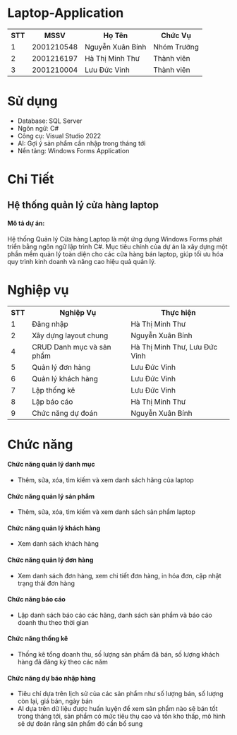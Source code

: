 # Laptop-Application

<div>
  <table>
    <tr> 
      <th>STT</th>
       <th>MSSV</th>
       <th>Họ Tên</th>
       <th>Chức Vụ</th>
    </tr>
    <tr>
      <td>1</td>
      <td>2001210548</td>
      <td>Nguyễn Xuân Bính</td>
      <td>Nhóm Trưởng</td>
    </tr>
     <tr>
      <td>2</td>
      <td>2001216197</td>
      <td>Hà Thị Minh Thư</td>
      <td>Thành viên</td>
    </tr> 
    <tr>
      <td>3</td>
      <td>2001210004</td>
      <td>Lưu Đức Vinh</td>
      <td>Thành viên</td>
    </tr>
  </table>
</div>

# Sử dụng
<nav>
  <ul>
    <li>Database: SQL Server</li>
    <li>Ngôn ngữ: C#</li>
    <li>Công cụ: Visual Studio 2022</li>
    <li>AI: Gợi ý sản phẩm cần nhập trong tháng tới</li>
    <li>Nền tảng: Windows Forms Application</li>
  </ul>
</nav>

# Chi Tiết
## Hệ thống quản lý cửa hàng laptop
<h4>Mô tả dự án: </h4>
<p>Hệ thống Quản lý Cửa hàng Laptop là một ứng dụng Windows Forms phát triển bằng ngôn ngữ lập trình C#. Mục tiêu chính của dự án là xây dựng một phần mềm quản lý toàn diện cho các cửa hàng bán laptop, giúp tối ưu hóa quy trình kinh doanh và nâng cao hiệu quả quản lý.</p>

# Nghiệp vụ
<table>
  <tr>
    <th>STT</th>
    <th>Nghiệp Vụ</th>
    <Th>Thực hiện</Th>
  </tr>
  <tr>
    <td>1</td>
    <td>Đăng nhập</td>
    <td>Hà Thị Minh Thư</td>
  </tr>
  <tr>
    <td>2</td>
    <td>Xây dựng layout chung</td>
    <td>Nguyễn Xuân Bính</td>
  </tr>
   <tr>
    <td>4</td>
    <td>CRUD Danh mục và sản phẩm</td>
    <td>Hà Thị Minh Thư, Lưu Đức Vinh</td>
  </tr>
   <tr>
      <td>5</td>
      <td>Quản lý đơn hàng</td>
      <td>Lưu Đức Vinh</td>
    </tr>
     <tr>
      <td>6</td>
      <td>Quản lý khách hàng</td>
      <td>Lưu Đức Vinh</td>
    </tr>
     <tr>
      <td>7</td>
      <td>Lập thống kê</td>
      <td>Lưu Đức Vinh</td>
    </tr>
     <tr>
      <td>8</td>
      <td>Lập báo cáo</td>
      <td>Hà Thị Minh Thư</td>
    </tr>
     <tr>
      <td>9</td>
      <td>Chức năng dự đoán</td>
      <td>Nguyễn Xuân Bính</td>
    </tr>
</table>

# Chức năng 
<h4>Chức năng quản lý danh mục</h4>
<ul>
   <li>Thêm, sửa, xóa, tìm kiếm và xem danh sách hãng của laptop</li>
</ul>
<h4>Chức năng quản lý sản phẩm</h4>
<ul>
  <li>Thêm, sửa, xóa, tìm kiếm và xem danh sách sản phẩm laptop</li>
</ul>
<h4>Chức năng quản lý khách hàng</h4>
<ul>
  <li>Xem danh sách khách hàng</li>
</ul>
<h4>Chức năng quản lý đơn hàng</h4>
<ul>
  <li>Xem danh sách đơn hàng, xem chi tiết đơn hàng, in hóa đơn, cập nhật trạng thái đơn hàng</li>
</ul>
<h4>Chức năng báo cáo</h4>
<ul>
  <li>Lập danh sách báo cáo các hãng, danh sách sản phẩm và báo cáo doanh thu theo thời gian</li>
</ul>
<h4>Chức năng thống kê</h4>
<ul>
  <li>Thống kê tổng doanh thu, số lượng sản phẩm đã bán, số lượng khách hàng đã đăng ký theo các năm</li>
</ul>
<h4>Chức năng dự báo nhập hàng</h4>
<ul>
  <li>Tiêu chí dựa trên lịch sử của các sản phẩm như số lượng bán, số lượng còn lại, giá bán, ngày bán </li>
   <li>AI dựa trên dữ liệu được huấn luyện để xem sản phẩm nào sẽ bán tốt trong tháng tới, sản phẩm có mức tiêu thụ cao và tồn kho thấp, mô hình sẽ dự đoán rằng sản phẩm đó cần bổ sung</li>
</ul>

